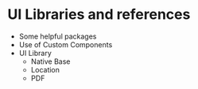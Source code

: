 # UI Libraries and references

- Some helpful packages
- Use of Custom Components
- UI Library
  - Native Base
  - Location
  - PDF
